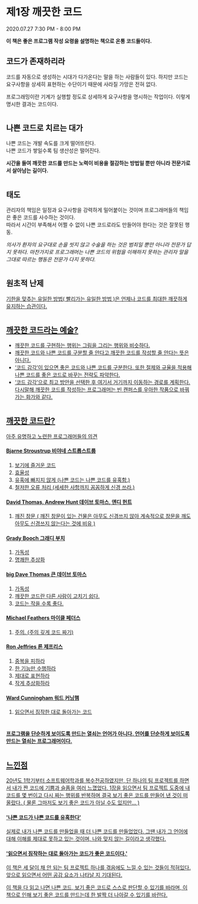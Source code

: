 # 제1장 깨끗한 코드
2020.07.27 7:30 PM - 8:00 PM

**이 책은 좋은 프로그램 작성 요령을 설명하는 책으로 온통 코드들이다.**

## 코드가 존재하리라 

코드를 자동으로 생성하는 시대가 다가온다는 말을 하는 사람들이 있다. 하지만 코드는 요구사항을 상세히 표현하는 수단이기 때문에 사라질 가망은 전혀 없다. 

프로그래밍이란 기계가 실행할 정도로 상세하게 요구사항을 명시하는 작업이다. 이렇게 명시한 결과는 코드이다. 
#
#

## 나쁜 코드로 치르는 대가 

 나쁜 코드는 개발 속도를 크게 떨어뜨린다.    
 나쁜 코드가 쌓일수록 팀 생산성은 떨어진다. 
  
**시간을 들여 깨끗한 코드를 만드는 노력이 비용을 절감하는 방법일 뿐만 아니라 전문가로서 살아남는 길이다.**
#
#

## 태도 

관리자의 책임은 일정과 요구사항을 강력하게 밀어붙이는 것이며 프로그래머들의 책임은 좋은 코드를 사수하는 것이다.   
따라서 시간이 부족해서 어쩔 수 없이 나쁜 코드로라도 만들어야 한다는 것은 잘못된 행동.    

_의사가 환자의 요구대로 손을 씻지 않고 수술을 하는 것은 범죄일 뿐만 아니라 전문가 답지 못하다. 마찬가지로 프로그래머는 나쁜 코드의 위험을 이해하지 못하는 관리자 말을 그대로 따르는 행동은 전문가 다지 못하다._
#
#

## 원초적 난제 

<u>기한을 맞추는 유일한 방법( 빨리가는 유일한 방법 )은 언제나 코드를 최대한 깨끗하게 유지하는 습관이다.<u/>
#
#
 
## 깨끗한 코드라는 예술?
 
- 깨끗한 코드를 구현하는 행위는 그림을 그리는 행위와 비슷하다.
- 깨끗한 코드와 나쁜 코드를 구분할 줄 안다고 깨끗한 코드를 작성할 줄 안다는 뜻은 아니다.
- ‘코드 감각’이 있으면 좋은 코드와 나쁜 코드를 구분한다. 또한 절제와 규율을 적용해 나쁜 코드를 좋은 코드로 바꾸는 전략도 파악한다.
- ‘코드 감각’으로 최고 방안을 선택한 후 여기서 거기까지 이동하는 경로를 계획한다. 다시말해 깨끗한 코드를 작성하는 프로그래머는 빈 캔퍼스를 우아한 작품으로 바꿔가는 화가와 같다.
#
#
## 깨끗한 코드란? 
아주 유명하고 노련한 프로그래머들의 의견 

#### Bjarne Stroustrup 비야네 스트롭스트룹
1. 보기에 즐거운 코드 
1. 효율성
1. 유혹에 빠지지 않게 (나쁜 코드는 나쁜 코드를 유혹함.)
1. 철저한 오류 처리 (세세한 사항까지 꼼꼼하게 신경 쓰라.)

#### David Thomas, Andrew Hunt 데이브 토마스, 앤디 헌트 
1. 깨진 창문 ( 깨진 창문이 있는 건물은 아무도 신경쓰지 않아 계속적으로 창문을 깨도 아무도 신경쓰지 않는다는 것에 비유 )

#### Grady Booch 그래디 부치 
1. 가독성 
1. 명쾌한 추상화

#### big Dave Thomas 큰 데이브 토마스
1. 가독성 
1. 깨끗한 코드란 다른 사람이 고치기 쉽다.
1. 코드는 작을 수록 좋다.

#### Michael Feathers 마이클 페더스
1. 주의. (주의 깊게 코드 짜기)

#### Ron Jeffries 론 제프리스
1. 중복을 피하라 
1. 한 기능만 수행하라 
1. 제대로 표현하라 
1. 작게 추상화하라 

#### Ward Cunningham 워드 커닝햄
1. 읽으면서 짐작한 대로 돌아가는 코드

#
#

**프로그램을 단순하게 보이도록 만드는 열쇠는 언어가 아니다.  언어를 단순하게 보이도록 만드는 열쇠는 프로그래머이다.**

#
#

## 느낀점 
20년도 1학기부터 소프트웨어학과를 복수전공하였지만, 단 하나의 팀 프로젝트를 하면서 내가 짠 코드에 기쁨과 슬픔을 여러 느꼈었다. 1장을 읽으면서 팀 프로젝트 도중에 내 코드를 몇 번이고 다시 짜는 행위를 반복하며 결국 보기 좋은 코드를 만들어 낸 것이 떠올랐다. ( 물론 그마저도 보기 좋은 코드가 아닐 수도 있지만... )

#### '나쁜 코드가 나쁜 코드를 유혹한다'
실제로 내가 나쁜 코드를 만들었을 때 더 나쁜 코드를 만들었었다. 그땐 내가 그 언어에 대해 이해를 제대로 못하고 있는 것이며, 나와 맞지 않는 길이라고 생각했다.  

#### '읽으면서 짐작하는 대로 돌아가는 코드가 좋은 코드이다.'
이 책은 세 달이 채 안 되는 팀 프로젝트 하나를 겪음에도 느낄 수 있는 것들이 적혀있다. 앞으로 읽으면서 어떤 공감 요소가 나타날 지 기대된다.  

 이 책을 다 읽고 나면 나쁜 코드, 보기 좋은 코드로 스스로 판단할 수 있기를 바라며, 이 책으로 인해 보기 좋은 코드를 만드는데 한 발짝 더 나아갈 수 있기를 바란다.
